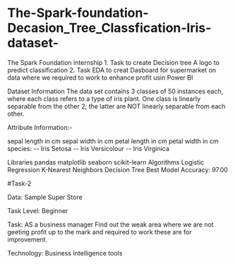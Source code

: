 # The-Spark-foundation-Decasion_Tree_Classfication-Iris-dataset-
The Spark Foundation internship   1.  Task  to create Decision tree A logo to predict classification   2. Task EDA to creat Dasboard for supermarket on data where we required to work     to enhance profit usin Power BI 


Dataset Information
The data set contains 3 classes of 50 instances each, where each class refers to a type of iris plant. One class is linearly separable from the other 2; the latter are NOT linearly separable from each other.

Attribute Information:-

sepal length in cm
sepal width in cm
petal length in cm
petal width in cm
species: -- Iris Setosa -- Iris Versicolour -- Iris Virginica


Libraries
pandas
matplotlib
seaborn
scikit-learn
Algorithms
Logistic Regression
K-Nearest Neighbors
Decision Tree
Best Model Accuracy: 97.00
 
 #Task-2

Data: Sample Super Store 

Task Level: Beginner 

Task: AS a business manager Find out the weak area where we are not geeting  profit up to the mark and required to work these are for improvement.

Technology: Business Intelligence tools 
